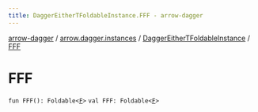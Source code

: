 ```yaml
---
title: DaggerEitherTFoldableInstance.FFF - arrow-dagger
---
```


[arrow-dagger](../../index.html) / [arrow.dagger.instances](../index.html) / [DaggerEitherTFoldableInstance](index.html) / [FFF](./-f-f-f.html)

# FFF

`fun FFF(): Foldable<`[`F`](index.html#F)`>`
`val FFF: Foldable<`[`F`](index.html#F)`>`